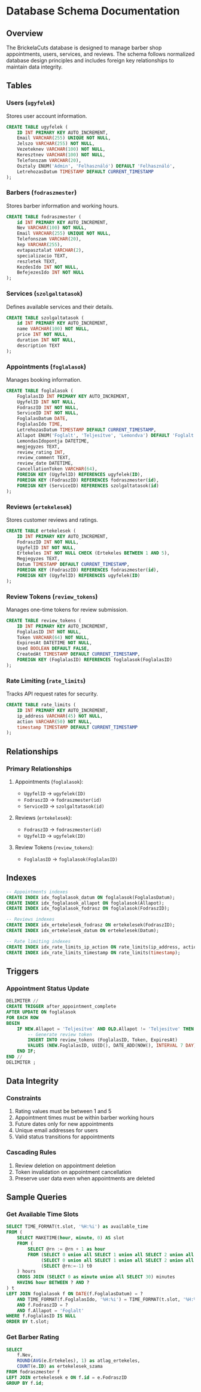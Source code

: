 # Database Schema Documentation

## Overview

The BrickelaCuts database is designed to manage barber shop appointments, users, services, and reviews. The schema follows normalized database design principles and includes foreign key relationships to maintain data integrity.

## Tables

### Users (`ugyfelek`)

Stores user account information.

```sql
CREATE TABLE ugyfelek (
    ID INT PRIMARY KEY AUTO_INCREMENT,
    Email VARCHAR(255) UNIQUE NOT NULL,
    Jelszo VARCHAR(255) NOT NULL,
    Vezeteknev VARCHAR(100) NOT NULL,
    Keresztnev VARCHAR(100) NOT NULL,
    Telefonszam VARCHAR(20),
    Osztaly ENUM('Admin', 'Felhasználó') DEFAULT 'Felhasználó',
    LetrehozasDatum TIMESTAMP DEFAULT CURRENT_TIMESTAMP
);
```

### Barbers (`fodraszmester`)

Stores barber information and working hours.

```sql
CREATE TABLE fodraszmester (
    id INT PRIMARY KEY AUTO_INCREMENT,
    Nev VARCHAR(100) NOT NULL,
    Email VARCHAR(255) UNIQUE NOT NULL,
    Telefonszam VARCHAR(20),
    kep VARCHAR(255),
    evtapasztalat VARCHAR(2),
    specializacio TEXT,
    reszletek TEXT,
    KezdesIdo INT NOT NULL,
    BefejezesIdo INT NOT NULL
);
```

### Services (`szolgaltatasok`)

Defines available services and their details.

```sql
CREATE TABLE szolgaltatasok (
    id INT PRIMARY KEY AUTO_INCREMENT,
    name VARCHAR(100) NOT NULL,
    price INT NOT NULL,
    duration INT NOT NULL,
    description TEXT
);
```

### Appointments (`foglalasok`)

Manages booking information.

```sql
CREATE TABLE foglalasok (
    FoglalasID INT PRIMARY KEY AUTO_INCREMENT,
    UgyfelID INT NOT NULL,
    FodraszID INT NOT NULL,
    ServiceID INT NOT NULL,
    FoglalasDatum DATE,
    FoglalasIdo TIME,
    LetrehozasDatum TIMESTAMP DEFAULT CURRENT_TIMESTAMP,
    Allapot ENUM('Foglalt', 'Teljesítve', 'Lemondva') DEFAULT 'Foglalt',
    LemondasIdopontja DATETIME,
    megjegyzes TEXT,
    review_rating INT,
    review_comment TEXT,
    review_date DATETIME,
    CancellationToken VARCHAR(64),
    FOREIGN KEY (UgyfelID) REFERENCES ugyfelek(ID),
    FOREIGN KEY (FodraszID) REFERENCES fodraszmester(id),
    FOREIGN KEY (ServiceID) REFERENCES szolgaltatasok(id)
);
```

### Reviews (`ertekelesek`)

Stores customer reviews and ratings.

```sql
CREATE TABLE ertekelesek (
    ID INT PRIMARY KEY AUTO_INCREMENT,
    FodraszID INT NOT NULL,
    UgyfelID INT NOT NULL,
    Ertekeles INT NOT NULL CHECK (Ertekeles BETWEEN 1 AND 5),
    Megjegyzes TEXT,
    Datum TIMESTAMP DEFAULT CURRENT_TIMESTAMP,
    FOREIGN KEY (FodraszID) REFERENCES fodraszmester(id),
    FOREIGN KEY (UgyfelID) REFERENCES ugyfelek(ID)
);
```

### Review Tokens (`review_tokens`)

Manages one-time tokens for review submission.

```sql
CREATE TABLE review_tokens (
    ID INT PRIMARY KEY AUTO_INCREMENT,
    FoglalasID INT NOT NULL,
    Token VARCHAR(64) NOT NULL,
    ExpiresAt DATETIME NOT NULL,
    Used BOOLEAN DEFAULT FALSE,
    CreatedAt TIMESTAMP DEFAULT CURRENT_TIMESTAMP,
    FOREIGN KEY (FoglalasID) REFERENCES foglalasok(FoglalasID)
);
```

### Rate Limiting (`rate_limits`)

Tracks API request rates for security.

```sql
CREATE TABLE rate_limits (
    ID INT PRIMARY KEY AUTO_INCREMENT,
    ip_address VARCHAR(45) NOT NULL,
    action VARCHAR(50) NOT NULL,
    timestamp TIMESTAMP DEFAULT CURRENT_TIMESTAMP
);
```

## Relationships

### Primary Relationships

1. Appointments (`foglalasok`):

   - `UgyfelID` → `ugyfelek(ID)`
   - `FodraszID` → `fodraszmester(id)`
   - `ServiceID` → `szolgaltatasok(id)`

2. Reviews (`ertekelesek`):

   - `FodraszID` → `fodraszmester(id)`
   - `UgyfelID` → `ugyfelek(ID)`

3. Review Tokens (`review_tokens`):
   - `FoglalasID` → `foglalasok(FoglalasID)`

## Indexes

```sql
-- Appointments indexes
CREATE INDEX idx_foglalasok_datum ON foglalasok(FoglalasDatum);
CREATE INDEX idx_foglalasok_allapot ON foglalasok(Allapot);
CREATE INDEX idx_foglalasok_fodrasz ON foglalasok(FodraszID);

-- Reviews indexes
CREATE INDEX idx_ertekelesek_fodrasz ON ertekelesek(FodraszID);
CREATE INDEX idx_ertekelesek_datum ON ertekelesek(Datum);

-- Rate limiting indexes
CREATE INDEX idx_rate_limits_ip_action ON rate_limits(ip_address, action);
CREATE INDEX idx_rate_limits_timestamp ON rate_limits(timestamp);
```

## Triggers

### Appointment Status Update

```sql
DELIMITER //
CREATE TRIGGER after_appointment_complete
AFTER UPDATE ON foglalasok
FOR EACH ROW
BEGIN
    IF NEW.Allapot = 'Teljesítve' AND OLD.Allapot != 'Teljesítve' THEN
        -- Generate review token
        INSERT INTO review_tokens (FoglalasID, Token, ExpiresAt)
        VALUES (NEW.FoglalasID, UUID(), DATE_ADD(NOW(), INTERVAL 7 DAY));
    END IF;
END //
DELIMITER ;
```

## Data Integrity

### Constraints

1. Rating values must be between 1 and 5
2. Appointment times must be within barber working hours
3. Future dates only for new appointments
4. Unique email addresses for users
5. Valid status transitions for appointments

### Cascading Rules

1. Review deletion on appointment deletion
2. Token invalidation on appointment cancellation
3. Preserve user data even when appointments are deleted

## Sample Queries

### Get Available Time Slots

```sql
SELECT TIME_FORMAT(t.slot, '%H:%i') as available_time
FROM (
    SELECT MAKETIME(hour, minute, 0) AS slot
    FROM (
        SELECT @rn := @rn + 1 as hour
        FROM (SELECT 0 union all SELECT 1 union all SELECT 2 union all SELECT 3) t1,
             (SELECT 0 union all SELECT 1 union all SELECT 2 union all SELECT 3) t2,
             (SELECT @rn:=-1) t0
    ) hours
    CROSS JOIN (SELECT 0 as minute union all SELECT 30) minutes
    HAVING hour BETWEEN ? AND ?
) t
LEFT JOIN foglalasok f ON DATE(f.FoglalasDatum) = ?
    AND TIME_FORMAT(f.FoglalasIdo, '%H:%i') = TIME_FORMAT(t.slot, '%H:%i')
    AND f.FodraszID = ?
    AND f.Allapot = 'Foglalt'
WHERE f.FoglalasID IS NULL
ORDER BY t.slot;
```

### Get Barber Rating

```sql
SELECT
    f.Nev,
    ROUND(AVG(e.Ertekeles), 1) as atlag_ertekeles,
    COUNT(e.ID) as ertekelesek_szama
FROM fodraszmester f
LEFT JOIN ertekelesek e ON f.id = e.FodraszID
GROUP BY f.id;
```
